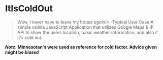 # ItIsColdOut
>Wow, I never have to leave my house _again!_<
-Typical User Case
A simple vanilla JavaScript Application that utilizes Google Maps &amp; IP API to show the users location, basic weather information, and also if it's cold out. 

**_Note_: Minnesotan's were used as reference for cold factor. 
Advice given might be _biased_**
